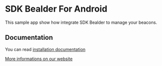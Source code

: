 # SDK Bealder For Android

This sample app show how integrate SDK Bealder to manage your beacons.

## Documentation

You can read [installation documentation](https://github.com/bealder/SDK-Android/blob/master/DOCS.md)

[More informations on our website](http://bealder.com)




